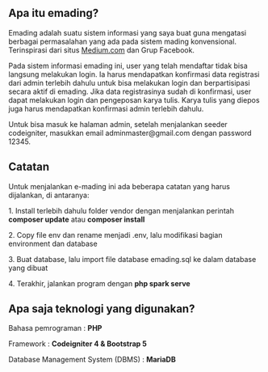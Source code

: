 <h2>Apa itu emading?</h2>
<p>Emading adalah suatu sistem informasi yang saya buat guna mengatasi berbagai permasalahan yang ada pada sistem mading konvensional. Terinspirasi dari situs <a href="https://bdyono-eko.medium.com/">Medium.com</a> dan Grup Facebook.</p>
<p>Pada sistem informasi emading ini, user yang telah mendaftar tidak bisa langsung melakukan login. Ia harus mendapatkan konfirmasi data registrasi dari admin terlebih dahulu untuk bisa melakukan login dan berpartisipasi secara aktif di emading. Jika data registrasinya sudah di konfirmasi, user dapat melakukan login dan pengeposan karya tulis. Karya tulis yang diepos juga harus mendapatkan konfirmasi admin terlebih dahulu.</p>
<p>Untuk bisa masuk ke halaman admin, setelah menjalankan seeder codeigniter, masukkan email adminmaster@gmail.com dengan password 12345.</p>

<h2>Catatan</h2>
<p>Untuk menjalankan e-mading ini ada beberapa catatan yang harus dijalankan, di antaranya: </p> 
<p>1. Install terlebih dahulu folder vendor dengan menjalankan perintah <b>composer update</b> atau <b>composer install</b></p>
<p>2. Copy file env dan rename menjadi .env, lalu modifikasi bagian environment dan database</p>
<p>3. Buat database, lalu import file database emading.sql ke dalam database yang dibuat</p>
<p>4. Terakhir, jalankan program dengan <b>php spark serve</b></p>

<h2>Apa saja teknologi yang digunakan?</h2>
<p>Bahasa pemrograman : <b>PHP</b></p>
<p>Framework : <b>Codeigniter 4 & Bootstrap 5</b></p>
<p>Database Management System (DBMS) : <b>MariaDB</b></p>
